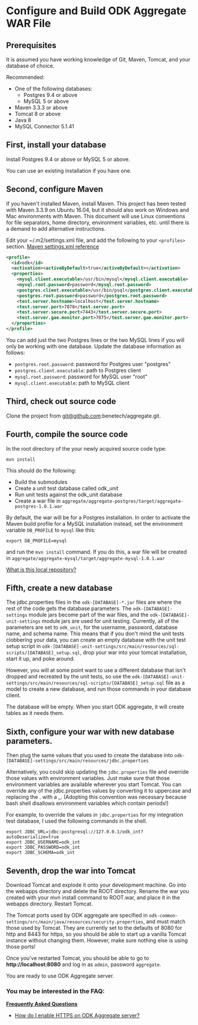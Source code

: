 Configure and Build ODK Aggregate WAR File
=================================

Prerequisites
-------------
It is assumed you have working knowledge of Git, Maven, Tomcat, and your database of choice.

Recommended:
- One of the following databases:
  - Postgres 9.4 or above
  - MySQL 5 or above
- Maven 3.3.3 or above
- Tomcat 8 or above
- Java 8
- MySQL Connector 5.1.41

First, install your database
-----------------------------

Install Postgres 9.4 or above or MySQL 5 or above.

You can use an existing installation if you have one.

Second, configure Maven
------------------------

If you haven't installed Maven, install Maven.  This project has been tested with Maven 3.3.9 on Ubuntu 16.04, but it should also work on Windows and Mac environments with Maven.  This document will use Linux conventions for file separators, home directory, environment variables, etc. until there is a demand to add alternative instructions.

Edit your ~/.m2/settings.xml file, and add the following to your ```<profiles>``` section.  [Maven settings.xml reference](https://maven.apache.org/settings.html)

```xml
<profile>
  <id>odk</id>
  <activation><activeByDefault>true</activeByDefault></activation>
  <properties>
    <mysql.client.executable>/usr/bin/mysql</mysql.client.executable>
    <mysql.root.password>password</mysql.root.password>
    <postgres.client.executable>/usr/bin/psql</postgres.client.executable>
    <postgres.root.password>password</postgres.root.password>
    <test.server.hostname>localhost</test.server.hostname>
    <test.server.port>7070</test.server.port>
    <test.server.secure.port>7443</test.server.secure.port>
    <test.server.gae.monitor.port>7075</test.server.gae.monitor.port>
  </properties>
</profile>
```

You can add just the two Postgres lines or the two MySQL lines if you will only be working with one database.  Update the database information as follows:
- ```postgres.root.password```: password for Postgres user "postgres"
- ```postgres.client.executable```: path to Postgres client
- ```mysql.root.password```: password for MySQL user "root"
- ```mysql.client.executable```: path to MySQL client

Third, check out source code
-----------------------------
Clone the project from git@github.com:benetech/aggregate.git.

Fourth, compile the source code
--------------------------------
In the root directory of the your newly acquired source code type:
```shell
mvn install
```
This should do the following:
- Build the submodules
- Create a unit test database called odk_unit
- Run unit tests against the odk_unit database
- Create a war file in ```aggregate/aggregate-postgres/target/aggregate-postgres-1.0.1.war```

By default, the war will be for a Postgres installation.  In order to activate the Maven build profile for a MySQL installation instead, set the environment variable ```DB_PROFILE``` to ```mysql``` like this:
```shell
export DB_PROFILE=mysql
```
and run the ```mvn install``` command.  If you do this, a war file will be created in ```aggregate/aggregate-mysql/target/aggregate-mysql-1.0.1.war```

[What is this local repository?](FAQ.md#what-is-this-local-repository)

Fifth, create a new database
------------------------------------------
The jdbc.properties files in the ```odk-[DATABASE]-*.jar``` files are where the rest of the code gets the database parameters.  The ```odk-[DATABASE]-settings``` module jars become part of the war files, and the ```odk-[DATABASE]-unit-settings``` module jars are used for unit testing.  Currently, all of the parameters are set to ```odk_unit```, for the username, password, database name, and schema name.  This means that if you don't mind the unit tests clobbering your data, you can create an empty database with the unit test setup script in ```odk-[DATABASE]-unit-settings/src/main/resources/sql-scripts/[DATABASE]_setup.sql```, drop your war into your tomcat installation, start it up, and poke around.

However, you will at some point want to use a different database that isn't dropped and recreated by the  unit tests, so use the ```odk-[DATABASE]-unit-settings/src/main/resources/sql-scripts/[DATABASE]_setup.sql``` file as a model to create a new database, and run those commands in your database client.

The database will be empty.  When you start ODK aggregate, it will create tables as it needs them.

Sixth, configure your war with new database parameters.
-------------------------------------------------------
Then plug the same values that you used to create the database into ```odk-[DATABASE]-settings/src/main/resources/jdbc.properties```

Alternatively, you could skip updating the ```jdbc.properties``` file and override those values with environment variables.  Just make sure that those environment variables are available wherever you start Tomcat.  You can override any of the jdbc.properties values by converting it to uppercase and replacing the . with a _.  (Adopting this convention was necessary because bash shell disallows environment variables which contain periods!)

For example, to override the values in ```jdbc.properties``` for my integration test database, I used the following commands in the shell.

```shell
export JDBC_URL=jdbc:postgresql://127.0.0.1/odk_int?autoDeserialize=true
export JDBC_USERNAME=odk_int
export JDBC_PASSWORD=odk_int
export JDBC_SCHEMA=odk_int
```

Seventh, drop the war into Tomcat
--------------------------------
Download Tomcat and explode it onto your development machine.  Go into the webapps directory and delete the ROOT directory.  Rename the war you created with your mvn install command to ROOT.war, and place it in the webapps directory.  Restart Tomcat.

The Tomcat ports used by ODK aggregate are specified in ```odk-common-settings/src/main/java/resources/security.properties```, and must match those used by Tomcat.  They are currently set to the defaults of 8080 for http and 8443 for https, so you should be able to start up a vanilla Tomcat instance without changing them.  However, make sure nothing else is using those ports!

Once you've restarted Tomcat, you should be able to go to **http://localhost:8080** and log in as ```admin```, password ```aggregate```.

You are ready to use ODK Aggregate server.

### You may be interested in the FAQ:
**[Frequently Asked Questions](FAQ.md)**

- [How do I enable HTTPS on ODK Aggregate server?](FAQ.md#how-do-i-enable-https-on-odk-aggregate-server)
